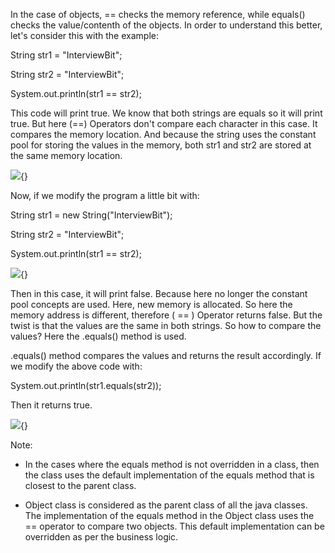 In the case of objects, == checks the memory reference, while equals()
checks the value/contenth of the objects. In order to understand this
better, let's consider this with the example:

String str1 = \"InterviewBit\";

String str2 = \"InterviewBit\";

System.out.println(str1 == str2);

This code will print true. We know that both strings are equals so it
will print true. But here (==) Operators don't compare each character in
this case. It compares the memory location. And because the string uses
the constant pool for storing the values in the memory, both str1 and
str2 are stored at the same memory location.

![](image36.png){}

Now, if we modify the program a little bit with:

String str1 = new String(\"InterviewBit\");

String str2 = \"InterviewBit\";

System.out.println(str1 == str2);

![](image37.png){}

Then in this case, it will print false. Because here no longer the
constant pool concepts are used. Here, new memory is allocated. So here
the memory address is different, therefore ( == ) Operator returns
false. But the twist is that the values are the same in both strings. So
how to compare the values? Here the .equals() method is used.

.equals() method compares the values and returns the result accordingly.
If we modify the above code with:

System.out.println(str1.equals(str2));

Then it returns true.

![](image38.png){}

Note:

-   In the cases where the equals method is not overridden in a class,
then the class uses the default implementation of the equals method
that is closest to the parent class.

-   Object class is considered as the parent class of all the java
classes. The implementation of the equals method in the Object class
uses the == operator to compare two objects. This default
implementation can be overridden as per the business logic.